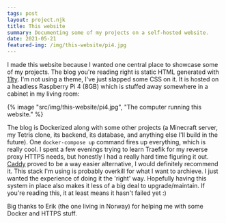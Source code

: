 ```yaml
---
tags: post
layout: project.njk
title: This website
summary: Documenting some of my projects on a self-hosted website.
date: 2021-05-21
featured-img: /img/this-website/pi4.jpg
---
```



I made this website because I wanted one central place to showcase some of my projects. The blog you're reading right is static HTML generated with [11ty](11ty.dev). I'm not using a theme, I've just slapped some CSS on it. It is hosted on a headless Raspberry Pi 4 (8GB) which is stuffed away somewhere in a cabinet in my living room:

{% image "src/img/this-website/pi4.jpg", "The computer running this website." %}


The blog is Dockerized along with some other projects (a Minecraft server, my Tetris clone, its backend, its database, and anything else I'll build in the future). One `docker-compose up` command fires up everything, which is really cool. I spent a few evenings trying to learn Traefik for my reverse proxy HTTPS needs, but honestly I had a really hard time figuring it out. [Caddy](Caddy) proved to be a way easier alternative, I would definitely recommend it. This stack I'm using is probably overkill for what I want to archieve. I just wanted the experience of doing it the 'right' way. Hopefully having this system in place also makes it less of a big deal to upgrade/maintain. If you're reading this, it at least means it hasn't failed yet :)

Big thanks to Erik (the one living in Norway) for helping me with some Docker and HTTPS stuff.